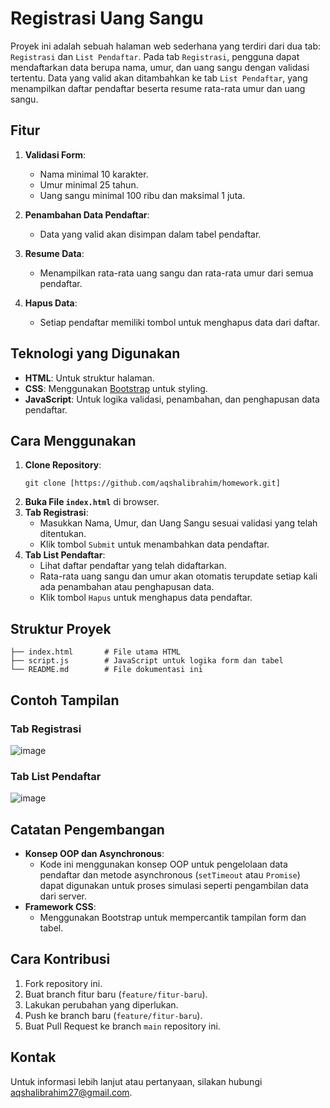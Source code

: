 # Registrasi Uang Sangu

Proyek ini adalah sebuah halaman web sederhana yang terdiri dari dua tab: `Registrasi` dan `List Pendaftar`. Pada tab `Registrasi`, pengguna dapat mendaftarkan data berupa nama, umur, dan uang sangu dengan validasi tertentu. Data yang valid akan ditambahkan ke tab `List Pendaftar`, yang menampilkan daftar pendaftar beserta resume rata-rata umur dan uang sangu.

## Fitur

1. **Validasi Form**:
   - Nama minimal 10 karakter.
   - Umur minimal 25 tahun.
   - Uang sangu minimal 100 ribu dan maksimal 1 juta.

2. **Penambahan Data Pendaftar**:
   - Data yang valid akan disimpan dalam tabel pendaftar.

3. **Resume Data**:
   - Menampilkan rata-rata uang sangu dan rata-rata umur dari semua pendaftar.

4. **Hapus Data**:
   - Setiap pendaftar memiliki tombol untuk menghapus data dari daftar.

## Teknologi yang Digunakan

- **HTML**: Untuk struktur halaman.
- **CSS**: Menggunakan [Bootstrap](https://getbootstrap.com/) untuk styling.
- **JavaScript**: Untuk logika validasi, penambahan, dan penghapusan data pendaftar.

## Cara Menggunakan

1. **Clone Repository**:
   ```
   git clone [https://github.com/aqshalibrahim/homework.git]
   ```
2. **Buka File `index.html`** di browser.
3. **Tab Registrasi**:
   - Masukkan Nama, Umur, dan Uang Sangu sesuai validasi yang telah ditentukan.
   - Klik tombol `Submit` untuk menambahkan data pendaftar.
4. **Tab List Pendaftar**:
   - Lihat daftar pendaftar yang telah didaftarkan.
   - Rata-rata uang sangu dan umur akan otomatis terupdate setiap kali ada penambahan atau penghapusan data.
   - Klik tombol `Hapus` untuk menghapus data pendaftar.

## Struktur Proyek

```
├── index.html       # File utama HTML
├── script.js        # JavaScript untuk logika form dan tabel
└── README.md        # File dokumentasi ini
```

## Contoh Tampilan

### Tab Registrasi
![image](https://github.com/user-attachments/assets/11514273-d326-4307-995b-d23e2e9ebeab)


### Tab List Pendaftar
![image](https://github.com/user-attachments/assets/8ae6698c-b0c1-4dda-a098-f0068d8866a9)


## Catatan Pengembangan

- **Konsep OOP dan Asynchronous**: 
  - Kode ini menggunakan konsep OOP untuk pengelolaan data pendaftar dan metode asynchronous (`setTimeout` atau `Promise`) dapat digunakan untuk proses simulasi seperti pengambilan data dari server.
- **Framework CSS**: 
  - Menggunakan Bootstrap untuk mempercantik tampilan form dan tabel.

## Cara Kontribusi

1. Fork repository ini.
2. Buat branch fitur baru (`feature/fitur-baru`).
3. Lakukan perubahan yang diperlukan.
4. Push ke branch baru (`feature/fitur-baru`).
5. Buat Pull Request ke branch `main` repository ini.


## Kontak

Untuk informasi lebih lanjut atau pertanyaan, silakan hubungi [aqshalibrahim27@gmail.com](aqshalibrahim27@gmail.com).
